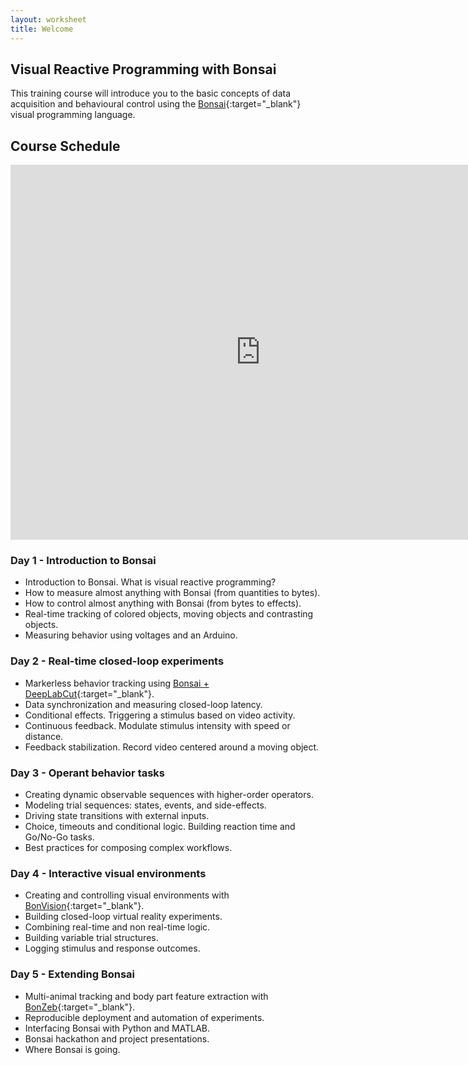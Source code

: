 ```yaml
---
layout: worksheet
title: Welcome
---
```


## Visual Reactive Programming with Bonsai

This training course will introduce you to the basic concepts of data acquisition and behavioural control using the [Bonsai](http://bonsai-rx.org/){:target="_blank"} visual programming language.

## Course Schedule

<iframe src="https://calendar.google.com/calendar/embed?src=7pog16il4vf64e5e62ddgrrsv4%40group.calendar.google.com&ctz=Europe%2FLisbon" style="border: 0" width="800" height="600" frameborder="0" scrolling="no"></iframe>

### Day 1 - Introduction to Bonsai
- Introduction to Bonsai. What is visual reactive programming?
- How to measure almost anything with Bonsai (from quantities to bytes).
- How to control almost anything with Bonsai (from bytes to effects).
- Real-time tracking of colored objects, moving objects and contrasting objects.
- Measuring behavior using voltages and an Arduino.

### Day 2 - Real-time closed-loop experiments
- Markerless behavior tracking using [Bonsai + DeepLabCut](https://github.com/bonsai-rx/deeplabcut){:target="_blank"}.
- Data synchronization and measuring closed-loop latency.
- Conditional effects. Triggering a stimulus based on video activity.
- Continuous feedback. Modulate stimulus intensity with speed or distance.
- Feedback stabilization. Record video centered around a moving object.

### Day 3 - Operant behavior tasks
- Creating dynamic observable sequences with higher-order operators.
- Modeling trial sequences: states, events, and side-effects.
- Driving state transitions with external inputs.
- Choice, timeouts and conditional logic. Building reaction time and Go/No-Go tasks.
- Best practices for composing complex workflows.

### Day 4 - Interactive visual environments
- Creating and controlling visual environments with [BonVision](https://bonvision.github.io/){:target="_blank"}.
- Building closed-loop virtual reality experiments.
- Combining real-time and non real-time logic.
- Building variable trial structures.
- Logging stimulus and response outcomes.

### Day 5 - Extending Bonsai
- Multi-animal tracking and body part feature extraction with [BonZeb](https://github.com/ncguilbeault/BonZeb){:target="_blank"}.
- Reproducible deployment and automation of experiments.
- Interfacing Bonsai with Python and MATLAB.
- Bonsai hackathon and project presentations.
- Where Bonsai is going.